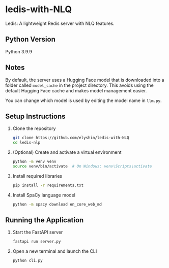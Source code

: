 # ledis-with-NLQ
 Ledis: A lightweight Redis server with NLQ features.

## Python Version

Python 3.9.9

## Notes
By default, the server uses a Hugging Face model that is downloaded into a folder called `model_cache` in the project directory. This avoids using the default Hugging Face cache and makes model management easier.

You can change which model is used by editing the model name in `llm.py`.

## Setup Instructions

1. Clone the repository

    ```bash
    git clone https://github.com/elyshin/ledis-with-NLQ
    cd ledis-nlp
    ```

2. (Optional) Create and activate a virtual environment

    ```bash
    python -m venv venv
    source venv/bin/activate  # On Windows: venv\Scripts\activate
    ```

3. Install required libraries

    ```bash
    pip install -r requirements.txt
    ```

4. Install SpaCy language model

    ```bash
    python -m spacy download en_core_web_md
    ```

## Running the Application

1. Start the FastAPI server

    ```bash
    fastapi run server.py
    ```

2. Open a new terminal and launch the CLI

    ```bash
    python cli.py
    ```

